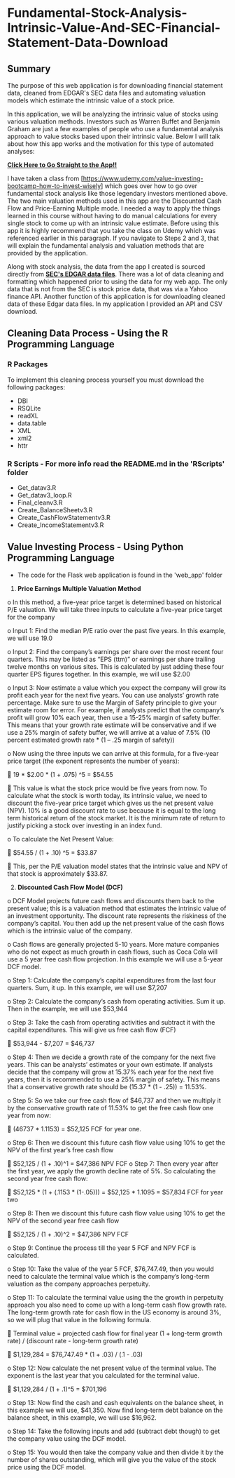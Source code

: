 # Fundamental-Stock-Analysis-Intrinsic-Value-And-SEC-Financial-Statement-Data-Download

## Summary
The purpose of this web application is for downloading financial statement data, cleaned from EDGAR's SEC data files and automating valuation models which estimate the intrinsic value of a stock price. 

In this application, we will be analyzing the intrinsic value of stocks using various valuation methods. Investors such as Warren Buffet and Benjamin Graham are just a few examples of people who use a fundamental analysis approach to value stocks based upon their intrinsic value. Below I will talk about how this app works and the motivation for this type of automated analyses:

[**Click Here to Go Straight to the App!!**](https://www.financinos.com/)

I have taken a class from [https://www.udemy.com/value-investing-bootcamp-how-to-invest-wisely] which goes over how to go over fundamental stock analysis like those legendary investors mentioned above. The two main valuation methods used in this app are the Discounted Cash Flow and Price-Earning Multiple mode. I needed a way to apply the things learned in this course without having to do manual calculations for every single stock to come up with an intrinsic value estimate. Before using this app it is highly recommend that you take the class on Udemy which was referenced earlier in this paragraph. If you navigate to Steps 2 and 3, that will explain the fundamental analysis and valuation methods that are provided by the application.

Along with stock analysis, the data from the app I created is sourced directly from [**SEC's EDGAR data files**](https://www.sec.gov/dera/data/financial-statement-data-sets.html). There was a lot of data cleaning and formatting which happened prior to using the data for my web app. The only data that is not from the SEC is stock price data, that was via a Yahoo finance API. Another function of this application is for downloading cleaned data of these Edgar data files. In my application I provided an API and CSV download.

## Cleaning Data Process - Using the R Programming Language

### R Packages

To implement this cleaning process yourself you must download the following packages:

* DBI
* RSQLite
* readXL
* data.table
* XML
* xml2
* httr

### R Scripts - For more info read the README.md in the 'RScripts' folder

* Get_datav3.R
* Get_datav3_loop.R
* Final_cleanv3.R
* Create_BalanceSheetv3.R
* Create_CashFlowStatementv3.R
* Create_IncomeStatementv3.R

## Value Investing Process - Using Python Programming Language

* The code for the Flask web application is found in the 'web_app' folder

1. **Price Earnings Multiple Valuation Method**

o	In this method, a five-year price target is determined based on historical P/E valuation. We will take three inputs to calculate a five-year price target for the company

o	Input 1: Find the median P/E ratio over the past five years. In this example, we will use 19.0

o	Input 2: Find the company’s earnings per share over the most recent four quarters. This may be listed as “EPS (ttm)” or earnings per share trailing twelve months on various sites. This is calculated by just adding these four quarter EPS figures together. In this example, we will use $2.00

o	Input 3: Now estimate a value which you expect the company will grow its profit each year for the next five years. You can use analysts’ growth rate percentage. Make sure to use the Margin of Safety principle to give your estimate room for error. For example, if analysts predict that the company’s profit will grow 10% each year, then use a 15-25% margin of safety buffer. This means that your growth rate estimate will be conservative and if we use a 25% margin of safety buffer, we will arrive at a value of 7.5% (10 percent estimated growth rate * (1 – .25 margin of safety))

o	Now using the three inputs we can arrive at this formula, for a five-year price target (the exponent represents the number of years):

	19 * $2.00 * (1 + .075) ^5 = $54.55

	This value is what the stock price would be five years from now. To calculate what the stock is worth today, its intrinsic value, we need to discount the five-year price target which gives us the net present value (NPV). 10% is a good discount rate to use because it is equal to the long term historical return of the stock market. It is the minimum rate of return to justify picking a stock over investing in an index fund.

o	To calculate the Net Present Value:

	$54.55 / (1 + .10) ^5 = $33.87

	This, per the P/E valuation model states that the intrinsic value and NPV of that stock is approximately $33.87.

2. **Discounted Cash Flow Model (DCF)**

o	DCF Model projects future cash flows and discounts them back to the present value; this is a valuation method that estimates the intrinsic value of an investment opportunity. The discount rate represents the riskiness of the company’s capital. You then add up the net present value of the cash flows which is the intrinsic value of the company.

o	Cash flows are generally projected 5-10 years. More mature companies who do not expect as much growth in cash flows, such as Coca Cola will use a 5 year free cash flow projection. In this example we will use a 5-year DCF model.

o	Step 1: Calculate the company’s capital expenditures from the last four quarters. Sum, it up. In this example, we will use $7,207

o	Step 2: Calculate the company’s cash from operating activities. Sum it up. Then in the example, we will use $53,944

o	Step 3: Take the cash from operating activities and subtract it with the capital expenditures. This will give us free cash flow (FCF)

	$53,944 - $7,207 = $46,737

o	Step 4: Then we decide a growth rate of the company for the next five years. This can be analysts’ estimates or your own estimate. If analysts decide that the company will grow at 15.37% each year for the next five years, then it is recommended to use a 25% margin of safety. This means that a conservative growth rate should be (15.37 * (1 - .25)) = 11.53%.

o	Step 5: So we take our free cash flow of $46,737 and then we multiply it by the conservative growth rate of 11.53% to get the free cash flow one year from now:

	(46737 * 1.1153) = $52,125 FCF for year one.

o	Step 6: Then we discount this future cash flow value using 10% to get the NPV of the first year’s free cash flow

	$52,125 / (1 + .10)^1 = $47,386 NPV FCF
o	Step 7: Then every year after the first year, we apply the growth decline rate of 5%. So calculating the second year free cash flow:

	$52,125 * (1 + (.1153 * (1-.05))) = $52,125 * 1.1095 = $57,834 FCF for year two

o	Step 8: Then we discount this future cash flow value using 10% to get the NPV of the second year free cash flow

	$52,125 / (1 + .10)^2 = $47,386 NPV FCF

o	Step 9: Continue the process till the year 5 FCF and NPV FCF is calculated.

o	Step 10: Take the value of the year 5 FCF, $76,747.49, then you would need to calculate the terminal value which is the company’s long-term valuation as the company approaches perpetuity.

o	Step 11: To calculate the terminal value using the the growth in perpetuity approach you also need to come up with a long-term cash flow growth rate. The long-term growth rate for cash flow in the US economy is around 3%, so we will plug that value in the following formula.

	Terminal value = projected cash flow for final year (1 + long-term growth rate) / (discount rate - long-term growth rate)

	$1,129,284 = $76,747.49 * (1 + .03) / (.1 - .03)

o	Step 12: Now calculate the net present value of the terminal value. The exponent is the last year that you calculated for the terminal value.

	$1,129,284 / (1 + .1)^5 = $701,196

o	Step 13: Now find the cash and cash equivalents on the balance sheet, in this example we will use, $41,350. Now find long-term debt balance on the balance sheet, in this example, we will use $16,962.

o	Step 14: Take the following inputs and add (subtract debt though) to get the company value using the DCF model.  

o	Step 15:  You would then take the company value and then divide it by the number of shares outstanding, which will give you the value of the stock price using the DCF model.
